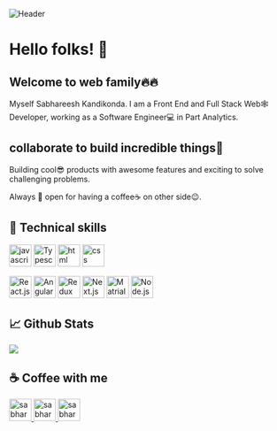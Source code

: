 ![Header](https://cdn.acodez.in/wp-content/uploads/2018/05/Banner-image-4.png)


# Hello folks! 👋

## Welcome to web family🔥🔥

Myself Sabhareesh Kandikonda. I am a Front End and Full Stack Web🕸 Developer, working as a Software Engineer💻 in Part Analytics.

## collaborate to build incredible things🙌

Building cool😎 products with awesome features and exciting to solve challenging problems.

Always 💯 open for having a coffee☕ on other side😉.


## 🔧 Technical skills
<p align="left">
<img src="https://www.ocpsoft.org/wp-content/uploads/2013/01/javascript_logo_unofficial.png" alt="javascript" height="40" width="40">
 <img src="https://iconape.com/wp-content/png_logo_vector/typescript.png" alt="Typescript" height="40" width="40">
<img src="https://i.stack.imgur.com/PgcSR.png" alt="html" height="40" width="40" >
<img src="https://cdn.freebiesupply.com/logos/thumbs/2x/css3-logo.png" alt="css" height="40" width="40"></p>
<p align="left">
 <img src="https://image.pngaaa.com/930/2507930-middle.png" alt="React.js" height="40" width="40">
 <img src="https://angular.io/assets/images/logos/angular/angular.png" alt="Angular" height="40" width="40">
<img src="https://raw.githubusercontent.com/reduxjs/redux/master/logo/logo.png" alt="Redux" height="40" width="40">
<img src="https://upload.wikimedia.org/wikipedia/commons/thumb/8/8e/Nextjs-logo.svg/800px-Nextjs-logo.svg.png" alt="Next.js" height="40" width="40">
 <img src="https://img.stackshare.io/service/1904/default_44d81cb9fadbc3688b7e91a6d5217d0ea5358b57.png" alt="Matrial UI" height="40" width="40">
  <img src="https://upload.wikimedia.org/wikipedia/commons/thumb/d/d9/Node.js_logo.svg/1280px-Node.js_logo.svg.png" alt="Node.js" height="40" width="40">
</p>

## &#x1f4c8; Github Stats
<a href="https://github.com/sabhareesh1009/sabhareesh1009">
<img align="center" src="https://github-readme-stats.vercel.app/api/top-langs/?username=sabhareesh1009&title_color=fffffff&text_color=c9cacc&icon_color=2bbc8a&bg_color=1d1f21&langs_count=3" />
</a>



## ☕ Coffee with me

<p align="left">
 <a href="https://www.linkedin.com/in/sabhareesh-kandikonda-4ab701194/" target="blank">
  <img src="https://cdn-icons-png.flaticon.com/512/174/174857.png" alt="sabhareeshKandikonda" height="40" width="40" />
 </a>
 <a href="https://twitter.com/SabhareeshC" target="blank">
  <img src="https://logos-world.net/wp-content/uploads/2020/04/Twitter-Logo.png" alt="sabhareeshC" height="40" width="40" />
 </a>
 <a href="https://www.instagram.com/sabhareesh_cheers/" target="blank">
  <img src="http://batlab.web.unc.edu/wp-content/uploads/sites/10162/2019/06/instagram-png-instagram-png-logo-1455.png" alt="sabhareesh_cheers" height="40" width="40" />
 </a></p>


  
  
 















